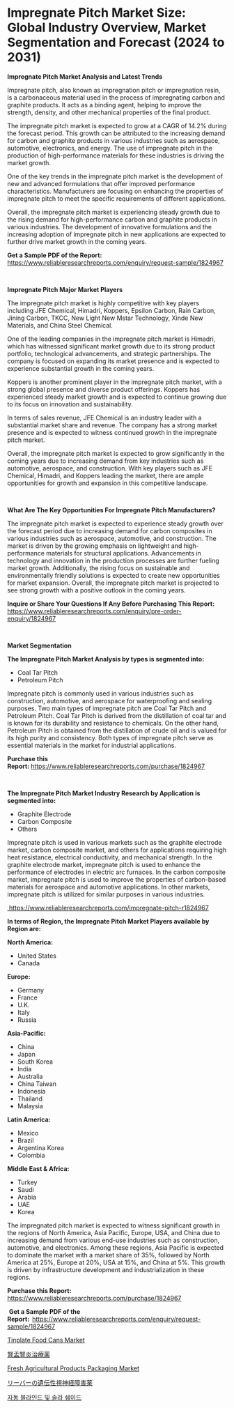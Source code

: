 <p><h1>Impregnate Pitch Market Size: Global Industry Overview, Market Segmentation and Forecast (2024 to 2031)</h1></p><p><strong>Impregnate Pitch Market Analysis and Latest Trends</strong></p>
<p><p>Impregnate pitch, also known as impregnation pitch or impregnation resin, is a carbonaceous material used in the process of impregnating carbon and graphite products. It acts as a binding agent, helping to improve the strength, density, and other mechanical properties of the final product.</p><p>The impregnate pitch market is expected to grow at a CAGR of 14.2% during the forecast period. This growth can be attributed to the increasing demand for carbon and graphite products in various industries such as aerospace, automotive, electronics, and energy. The use of impregnate pitch in the production of high-performance materials for these industries is driving the market growth.</p><p>One of the key trends in the impregnate pitch market is the development of new and advanced formulations that offer improved performance characteristics. Manufacturers are focusing on enhancing the properties of impregnate pitch to meet the specific requirements of different applications.</p><p>Overall, the impregnate pitch market is experiencing steady growth due to the rising demand for high-performance carbon and graphite products in various industries. The development of innovative formulations and the increasing adoption of impregnate pitch in new applications are expected to further drive market growth in the coming years.</p></p>
<p><strong>Get a Sample PDF of the Report:&nbsp;</strong> <a href="https://www.reliableresearchreports.com/enquiry/request-sample/1824967">https://www.reliableresearchreports.com/enquiry/request-sample/1824967</a></p>
<p>&nbsp;</p>
<p><strong>Impregnate Pitch Major Market Players</strong></p>
<p><p>The impregnate pitch market is highly competitive with key players including JFE Chemical, Himadri, Koppers, Epsilon Carbon, Rain Carbon, Jining Carbon, TKCC, New Light New Mstar Technology, Xinde New Materials, and China Steel Chemical. </p><p>One of the leading companies in the impregnate pitch market is Himadri, which has witnessed significant market growth due to its strong product portfolio, technological advancements, and strategic partnerships. The company is focused on expanding its market presence and is expected to experience substantial growth in the coming years.</p><p>Koppers is another prominent player in the impregnate pitch market, with a strong global presence and diverse product offerings. Koppers has experienced steady market growth and is expected to continue growing due to its focus on innovation and sustainability.</p><p>In terms of sales revenue, JFE Chemical is an industry leader with a substantial market share and revenue. The company has a strong market presence and is expected to witness continued growth in the impregnate pitch market.</p><p>Overall, the impregnate pitch market is expected to grow significantly in the coming years due to increasing demand from key industries such as automotive, aerospace, and construction. With key players such as JFE Chemical, Himadri, and Koppers leading the market, there are ample opportunities for growth and expansion in this competitive landscape.</p></p>
<p>&nbsp;</p>
<p><strong>What Are The Key Opportunities For Impregnate Pitch Manufacturers?</strong></p>
<p><p>The impregnate pitch market is expected to experience steady growth over the forecast period due to increasing demand for carbon composites in various industries such as aerospace, automotive, and construction. The market is driven by the growing emphasis on lightweight and high-performance materials for structural applications. Advancements in technology and innovation in the production processes are further fueling market growth. Additionally, the rising focus on sustainable and environmentally friendly solutions is expected to create new opportunities for market expansion. Overall, the impregnate pitch market is projected to see strong growth with a positive outlook in the coming years.</p></p>
<p><strong>Inquire or Share Your Questions If Any Before Purchasing This Report:</strong> <a href="https://www.reliableresearchreports.com/enquiry/pre-order-enquiry/1824967">https://www.reliableresearchreports.com/enquiry/pre-order-enquiry/1824967</a></p>
<p>&nbsp;</p>
<p><strong>Market Segmentation</strong></p>
<p><strong>The Impregnate Pitch Market Analysis by types is segmented into:</strong></p>
<p><ul><li>Coal Tar Pitch</li><li>Petroleum Pitch</li></ul></p>
<p><p>Impregnate pitch is commonly used in various industries such as construction, automotive, and aerospace for waterproofing and sealing purposes. Two main types of impregnate pitch are Coal Tar Pitch and Petroleum Pitch. Coal Tar Pitch is derived from the distillation of coal tar and is known for its durability and resistance to chemicals. On the other hand, Petroleum Pitch is obtained from the distillation of crude oil and is valued for its high purity and consistency. Both types of impregnate pitch serve as essential materials in the market for industrial applications.</p></p>
<p><strong>Purchase this Report:&nbsp;</strong><a href="https://www.reliableresearchreports.com/purchase/1824967">https://www.reliableresearchreports.com/purchase/1824967</a></p>
<p>&nbsp;</p>
<p><strong>The Impregnate Pitch Market Industry Research by Application is segmented into:</strong></p>
<p><ul><li>Graphite Electrode</li><li>Carbon Composite</li><li>Others</li></ul></p>
<p><p>Impregnate pitch is used in various markets such as the graphite electrode market, carbon composite market, and others for applications requiring high heat resistance, electrical conductivity, and mechanical strength. In the graphite electrode market, impregnate pitch is used to enhance the performance of electrodes in electric arc furnaces. In the carbon composite market, impregnate pitch is used to improve the properties of carbon-based materials for aerospace and automotive applications. In other markets, impregnate pitch is utilized for similar purposes in various industries.</p></p>
<p><a href="https://www.reliableresearchreports.com/impregnate-pitch-r1824967">&nbsp;https://www.reliableresearchreports.com/impregnate-pitch-r1824967</a></p>
<p><strong>In terms of Region, the Impregnate Pitch Market Players available by Region are:</strong></p>
<p>
    <p> <strong> North America: </strong>
        <ul>
            <li>United States</li>
            <li>Canada</li>
        </ul>
        </p> 
    <p> <strong> Europe: </strong>
        <ul>
            <li>Germany</li>
            <li>France</li>
            <li>U.K.</li>
            <li>Italy</li>
            <li>Russia</li>
        </ul>
        </p> 
    <p> <strong> Asia-Pacific: </strong>
        <ul>
            <li>China</li>
            <li>Japan</li>
            <li>South Korea</li>
            <li>India</li>
            <li>Australia</li>
            <li>China Taiwan</li>
            <li>Indonesia</li>
            <li>Thailand</li>
            <li>Malaysia</li>
        </ul>
        </p> 
    <p> <strong> Latin America: </strong>
        <ul>
            <li>Mexico</li>
            <li>Brazil</li>
            <li>Argentina Korea</li>
            <li>Colombia</li>
        </ul>
        </p> 
    <p> <strong> Middle East & Africa: </strong>
        <ul>
            <li>Turkey</li>
            <li>Saudi</li>
            <li>Arabia</li>
            <li>UAE</li>
            <li>Korea</li>
        </ul>
    </p>
    </p>
<p><p>The impregnated pitch market is expected to witness significant growth in the regions of North America, Asia Pacific, Europe, USA, and China due to increasing demand from various end-use industries such as construction, automotive, and electronics. Among these regions, Asia Pacific is expected to dominate the market with a market share of 35%, followed by North America at 25%, Europe at 20%, USA at 15%, and China at 5%. This growth is driven by infrastructure development and industrialization in these regions.</p></p>
<p><strong>Purchase this Report: </strong><a href="https://www.reliableresearchreports.com/purchase/1824967">https://www.reliableresearchreports.com/purchase/1824967</a></p>
<p>&nbsp;<strong>Get a Sample PDF of the Report:&nbsp;&nbsp;</strong><a href="https://www.reliableresearchreports.com/enquiry/request-sample/1824967">https://www.reliableresearchreports.com/enquiry/request-sample/1824967</a></p>
<p><strong></strong></p>
<p><p><a href="https://github.com/goodweq44/Market-Research-Report-List-1/blob/main/tinplate-food-cans-market.md">Tinplate Food Cans Market</a></p><p><a href="https://medium.com/@qarpaiop35/%E8%85%8E%E7%9B%82%E8%85%8E%E7%82%8E%E8%96%AC%E5%B8%82%E5%A0%B4%E3%81%AE%E8%A6%8F%E6%A8%A1-%E3%82%B7%E3%82%A7%E3%82%A2-%E5%82%BE%E5%90%91%E5%88%86%E6%9E%90%E3%83%AC%E3%83%9D%E3%83%BC%E3%83%88-%E3%82%A8%E3%83%B3%E3%83%89%E3%83%A6%E3%83%BC%E3%82%B9-%E7%97%85%E9%99%A2-%E3%82%AF%E3%83%AA%E3%83%8B%E3%83%83%E3%82%AF-%E3%81%9D%E3%81%AE%E4%BB%96-%E5%8E%9F%E6%9D%90%E6%96%99%E5%88%A5-2031%E5%B9%B4%E3%81%BE%E3%81%A7%E3%81%AE%E4%BA%88%E6%B8%AC-14a76dd653bf">腎盂腎炎治療薬</a></p><p><a href="https://github.com/kpvmspce33/Market-Research-Report-List-1/blob/main/fresh-agricultural-products-packaging-market.md">Fresh Agricultural Products Packaging Market</a></p><p><a href="https://medium.com/@alexsania91/%E3%83%AC%E3%83%BC%E3%83%90%E3%83%BC%E9%81%BA%E4%BC%9D%E6%80%A7%E8%A6%96%E7%A5%9E%E7%B5%8C%E7%97%87%E3%81%AE%E8%96%AC%E5%B8%82%E5%A0%B4%E3%82%B7%E3%82%A7%E3%82%A2-%E3%82%B5%E3%82%A4%E3%82%BA-%E3%83%88%E3%83%AC%E3%83%B3%E3%83%89-%E7%94%A3%E6%A5%AD%E5%88%86%E6%9E%90%E3%83%AC%E3%83%9D%E3%83%BC%E3%83%88-%E5%BF%9C%E7%94%A8%E5%88%A5-%E7%97%85%E9%99%A2-%E3%82%AF%E3%83%AA%E3%83%8B%E3%83%83%E3%82%AF-%E3%81%9D%E3%81%AE%E4%BB%96-%E3%82%BF%E3%82%A4%E3%83%97%E5%88%A5-%E3%82%A8%E3%83%A9%E3%83%9F%E3%83%97%E3%83%AC%E3%83%81%E3%83%89-gs-011-201-kh-176-%E3%81%9D%E3%81%AE%E4%BB%96-%E3%81%8A%E3%82%88%E3%81%B32024%E5%B9%B4%E3%81%8B%E3%82%89-19434954f13b">リーバーの遺伝性視神経障害薬</a></p><p><a href="https://github.com/nigaleamar09/Market-Research-Report-List-1/blob/main/6706752143546.md">자동 블라인드 및 솔라 쉐이드</a></p></p>